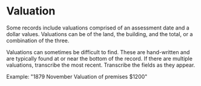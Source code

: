 # Valuation  

Some records include valuations comprised of an assessment date and a dollar values. Valuations can be of the land, the building, and the total, or a combination of the three.

Valuations can sometimes be difficult to find. These are hand-written and are typically found at or near the bottom of the record. If there are multiple valuations, transcribe the most recent. Transcribe the fields as they appear.

Example: "1879 November Valuation of premises $1200"  
